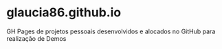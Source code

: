 # glaucia86.github.io
GH Pages de projetos pessoais desenvolvidos e alocados no GitHub para realização de Demos
